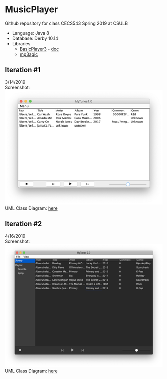 # MusicPlayer

Github repository for class CECS543 Spring 2019 at CSULB

* Language: Java 8
* Database: Derby 10.14
* Libraries
  * [BasicPlayer3](http://www.javazoom.net/jlgui/api.html) - [doc](http://www.it.uu.se/edu/course/homepage/devgui/vt07/material/api/basicplayer3.0/javazoom/jlgui/basicplayer/BasicPlayer.html)
  * [mp3agic](https://github.com/mpatric/mp3agic)


## Iteration #1
3/14/2019  
Screenshot:
![iteration1 screenshot](documentation/screenshot_MyTunes1.0_1.png)
UML Class Diagram: [here](documentation/UMLCaseDiagram_1.0.pdf)


## Iteration #2
4/16/2019  
Screenshot:
![iteration2 screenshot](documentation/screenshot_MyTunes2.0_1.png)
UML Class Diagram: [here]()